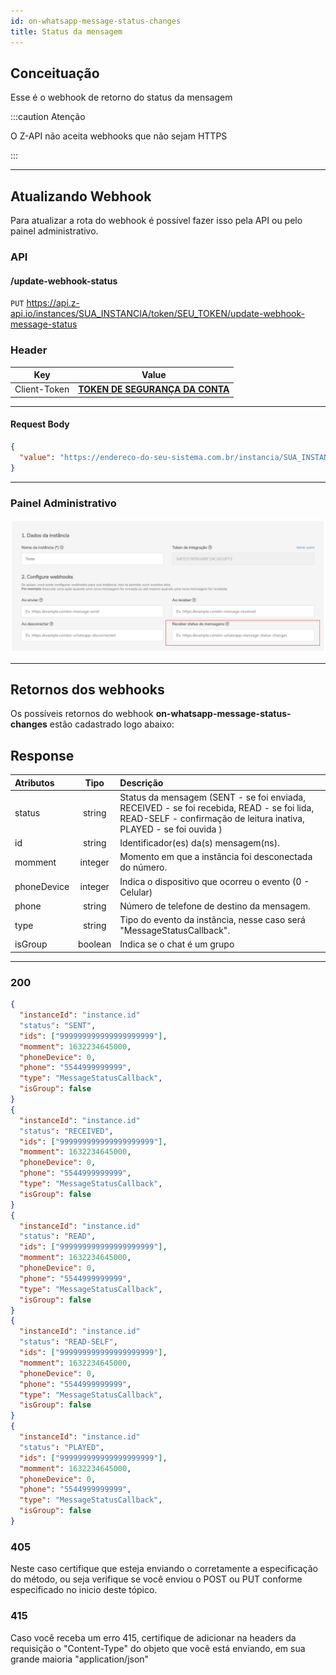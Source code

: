 ```yaml
---
id: on-whatsapp-message-status-changes
title: Status da mensagem
---
```


## Conceituação

Esse é o webhook de retorno do status da mensagem

:::caution Atenção

O Z-API não aceita webhooks que não sejam HTTPS

:::

---

## Atualizando Webhook

Para atualizar a rota do webhook é possível fazer isso pela API ou pelo painel administrativo.

### API

#### /update-webhook-status

`PUT` https://api.z-api.io/instances/SUA_INSTANCIA/token/SEU_TOKEN/update-webhook-message-status

### Header

|      Key       |            Value            |
| :------------: |     :-----------------:     |
|  Client-Token  | **[TOKEN DE SEGURANÇA DA CONTA](../security/client-token)** |
---

#### Request Body

```json
{
  "value": "https://endereco-do-seu-sistema.com.br/instancia/SUA_INSTANCIA/status"
}
```

---

### Painel Administrativo

![img](../../img/status.png)

---

## Retornos dos webhooks

Os possíveis retornos do webhook **on-whatsapp-message-status-changes** estão cadastrado logo abaixo:

## Response

| Atributos | Tipo | Descrição |
| :-- | :-: | :-- |
| status | string | Status da mensagem (SENT - se foi enviada, RECEIVED - se foi recebida, READ - se foi lida, READ-SELF - confirmação de leitura inativa, PLAYED - se foi ouvida ) |
| id | string | Identificador(es) da(s) mensagem(ns). |
| momment | integer | Momento em que a instância foi desconectada do número. |
| phoneDevice | integer | Indica o dispositivo que ocorreu o evento (0 - Celular)|
| phone | string | Número de telefone de destino da mensagem. |
| type  | string | Tipo do evento da instância, nesse caso será "MessageStatusCallback". |
| isGroup  | boolean | Indica se o chat é um grupo|
---

### 200

```json
{
  "instanceId": "instance.id"
  "status": "SENT",
  "ids": ["999999999999999999999"],
  "momment": 1632234645000,
  "phoneDevice": 0,
  "phone": "5544999999999",
  "type": "MessageStatusCallback",
  "isGroup": false
}
{
  "instanceId": "instance.id"
  "status": "RECEIVED",
  "ids": ["999999999999999999999"],
  "momment": 1632234645000,
  "phoneDevice": 0,
  "phone": "5544999999999",
  "type": "MessageStatusCallback",
  "isGroup": false
}
{
  "instanceId": "instance.id"
  "status": "READ",
  "ids": ["999999999999999999999"],
  "momment": 1632234645000,
  "phoneDevice": 0,
  "phone": "5544999999999",
  "type": "MessageStatusCallback",
  "isGroup": false
}
{
  "instanceId": "instance.id"
  "status": "READ-SELF",
  "ids": ["999999999999999999999"],
  "momment": 1632234645000,
  "phoneDevice": 0,
  "phone": "5544999999999",
  "type": "MessageStatusCallback",
  "isGroup": false
}
{
  "instanceId": "instance.id"
  "status": "PLAYED",
  "ids": ["999999999999999999999"],
  "momment": 1632234645000,
  "phoneDevice": 0,
  "phone": "5544999999999",
  "type": "MessageStatusCallback",
  "isGroup": false
}
```

### 405

Neste caso certifique que esteja enviando o corretamente a especificação do método, ou seja verifique se você enviou o POST ou PUT conforme especificado no inicio deste tópico.

### 415

Caso você receba um erro 415, certifique de adicionar na headers da requisição o "Content-Type" do objeto que você está enviando, em sua grande maioria "application/json"

<!--
## Code

<iframe src="//api.apiembed.com/?source=https://raw.githubusercontent.com/Z-API/z-api-docs/main/json-examples/on-whatsapp-message-status-changes.json&targets=all" frameborder="0" scrolling="no" width="100%" height="500px" seamless></iframe> -->

